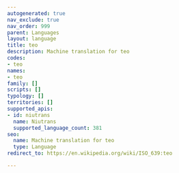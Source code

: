 ```yaml
---
autogenerated: true
nav_exclude: true
nav_order: 999
parent: Languages
layout: language
title: teo
description: Machine translation for teo
codes:
- teo
names:
- teo
family: []
scripts: []
typology: []
territories: []
supported_apis:
- id: niutrans
  name: Niutrans
  supported_language_count: 381
seo:
  name: Machine translation for teo
  type: Language
redirect_to: https://en.wikipedia.org/wiki/ISO_639:teo

---
```


